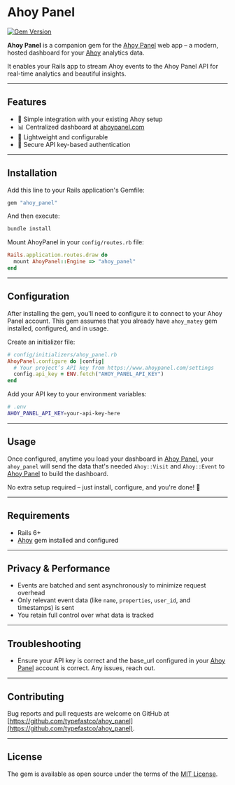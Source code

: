 # Ahoy Panel

[![Gem Version](https://badge.fury.io/rb/ahoy_panel.svg)](https://badge.fury.io/rb/ahoy_panel)

**Ahoy Panel** is a companion gem for the [Ahoy Panel](https://www.ahoypanel.com) web app – a modern, hosted dashboard for your [Ahoy](https://github.com/ankane/ahoy) analytics data.

It enables your Rails app to stream Ahoy events to the Ahoy Panel API for real-time analytics and beautiful insights.

---

## Features

- 🔌 Simple integration with your existing Ahoy setup  
- 📊 Centralized dashboard at [ahoypanel.com](https://www.ahoypanel.com)  
- 🚀 Lightweight and configurable  
- 🔐 Secure API key-based authentication  

---

## Installation

Add this line to your Rails application's Gemfile:

```ruby
gem "ahoy_panel"
```

And then execute:

```bash
bundle install
```

Mount AhoyPanel in your `config/routes.rb` file:
```ruby
Rails.application.routes.draw do
  mount AhoyPanel::Engine => "ahoy_panel"
end
```

---

## Configuration

After installing the gem, you'll need to configure it to connect to your Ahoy Panel account. This gem assumes that you already have `ahoy_matey` gem installed, configured, and in usage.

Create an initializer file:

```ruby
# config/initializers/ahoy_panel.rb
AhoyPanel.configure do |config|
  # Your project’s API key from https://www.ahoypanel.com/settings
  config.api_key = ENV.fetch("AHOY_PANEL_API_KEY")
end
```

Add your API key to your environment variables:

```bash
# .env
AHOY_PANEL_API_KEY=your-api-key-here
```

---

## Usage

Once configured, anytime you load your dashboard in [Ahoy Panel](https://www.ahoypanel.com), your `ahoy_panel` will send the data that's needed `Ahoy::Visit` and `Ahoy::Event` to [Ahoy Panel](https://www.ahoypanel.com) to build the dashboard.

No extra setup required – just install, configure, and you're done! 🎉

---

## Requirements

- Rails 6+
- [Ahoy](https://github.com/ankane/ahoy) gem installed and configured

---

## Privacy & Performance

- Events are batched and sent asynchronously to minimize request overhead  
- Only relevant event data (like `name`, `properties`, `user_id`, and timestamps) is sent  
- You retain full control over what data is tracked  

---

## Troubleshooting

- Ensure your API key is correct and the base_url configured in your [Ahoy Panel](https://www.ahoypanel.com) account is correct. Any issues, reach out.

---

## Contributing

Bug reports and pull requests are welcome on GitHub at [https://github.com/typefastco/ahoy_panel](https://github.com/typefastco/ahoy_panel).

---

## License

The gem is available as open source under the terms of the [MIT License](https://opensource.org/licenses/MIT).
